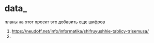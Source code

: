 # data_

планы на этот проект это добавить еще шифров
1. https://neudoff.net/info/informatika/shifruyushhie-tablicy-trisemusa/
2. 
